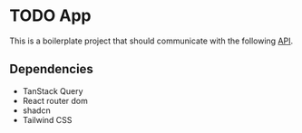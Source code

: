 # TODO App

This is a boilerplate project that should communicate with the following [API](https://github.com/rcpassos/TodoApiNetCore).

## Dependencies

- TanStack Query
- React router dom
- shadcn
- Tailwind CSS
